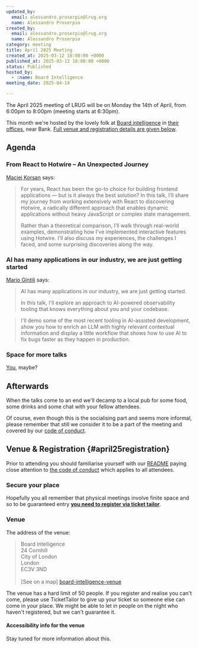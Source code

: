 ```yaml
---
updated_by:
  email: alessandro.proserpio@lrug.org
  name: Alessandro Proserpio
created_by:
  email: alessandro.proserpio@lrug.org
  name: Alessandro Proserpio
category: meeting
title: April 2025 Meeting
created_at: 2025-03-12 18:00:00 +0000
published_at: 2025-03-12 18:00:00 +0000
status: Published
hosted_by:
  - :name: Board Intelligence
meeting_date: 2025-04-14

---
```


The April 2025 meeting of LRUG will be on Monday the 14th of
April, from 6:00pm to 8:00pm (meeting starts at 6:30pm).

This month we're hosted by the lovely folk at [Board intelligence](https://www.boardintelligence.com/)
in [their offices][board-intelligence-venue], near Bank. [Full venue and
registration details are given below](#april25registration).

## Agenda

### From React to Hotwire – An Unexpected Journey

[Maciej Korsan](https://www.linkedin.com/in/maciejkorsan/) says:

> For years, React has been the go-to choice for building frontend applications
> — but is it always the best solution? In this talk, I’ll share my journey from
> working extensively with React to discovering Hotwire, a radically different
> approach that enables dynamic applications without heavy JavaScript or complex
> state management.
>
> Rather than a theoretical comparison, I’ll walk through real-world examples,
> demonstrating how I’ve implemented interactive features using Hotwire. I’ll
> also discuss my experiences, the challenges I faced, and some surprising
> discoveries along the way.

### AI has many applications in our industry, we are just getting started

[Mario Gintili](https://github.com/shellandbull) says:

> AI has many applications in our industry, we are just getting started.
>
> In this talk, I'll explore an approach to AI-powered observability
> tooling that knows everything about you and your codebase.

> I'll demo some of the most recent tooling in AI-assisted development,
> show you how to enrich an LLM with highly relevant contextual information and
> display a little workflow that shows how to use AI to fix bugs faster as
> they happen in production.

### Space for more talks

[You](mailto:talks@lrug.org), maybe?

## Afterwards

When the talks come to an end we'll decamp to a local pub for some food, some
drinks and some chat with your fellow attendees.

Of course, even though this is the socialising part and seems more
informal, please remember that still we consider it to be a part of the
meeting and covered by our [code of conduct](http://readme.lrug.org/#code-of-conduct).

## Venue & Registration {#april25registration}

Prior to attending you should familiarise yourself with our
[README](http://readme.lrug.org/) paying close attention to [the code of
conduct](http://readme.lrug.org/#code-of-conduct) which applies to all
attendees.

### Secure your place

Hopefully you all remember that physical meetings involve finite space and so to be guaranteed entry **[you need to register via ticket tailor][april2025-ticket-tailor]**.

### Venue

The address of the venue:

> Board Intelligence<br/>24 Cornhill<br/>City of London<br/>London<br/>EC3V 3ND<br/><br/>[See on a map]
[board-intelligence-venue]

The venue has a hard limit of 50 people. If you register and realise you can't come, please use TicketTailor to give up your
ticket so someone else can come in your place.  We might be able to let in
people on the night who haven't registered, but we can't guarantee it.


#### Accessibility info for the venue

Stay tuned for more information about this.

[april2025-ticket-tailor]: https://buytickets.at/lrug/1626542
[board-intelligence-venue]: https://maps.app.goo.gl/b4Gob8wvdKHtjtVu6
